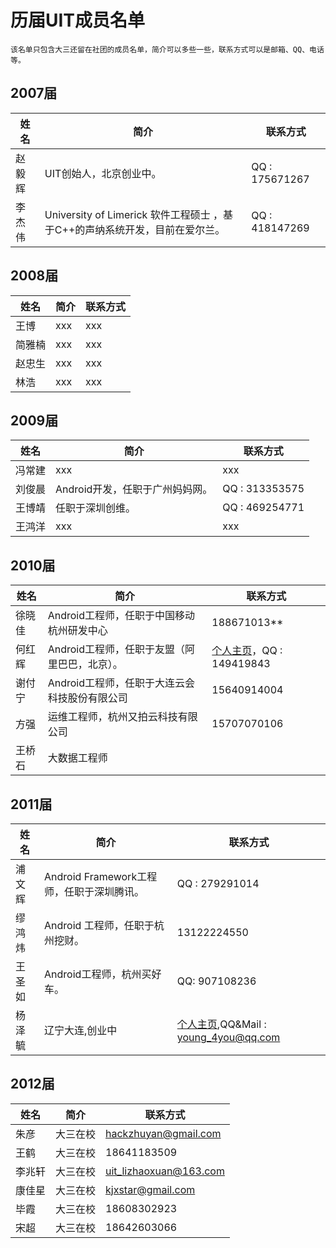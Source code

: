 # 历届UIT成员名单

`该名单只包含大三还留在社团的成员名单，简介可以多些一些，联系方式可以是邮箱、QQ、电话等。`

## 2007届

|   姓名   |   简介    |   联系方式   |
|----------|-----------|--------------|
|   赵毅辉   |  UIT创始人，北京创业中。   |   QQ : 175671267       |
|   李杰伟   | University of Limerick 软件工程硕士 ，基于C++的声纳系统开发，目前在爱尔兰。   |   QQ : 418147269        |


## 2008届

|   姓名   |   简介    |   联系方式   |
|----------|-----------|--------------|
|   王博   |   xxx   |    xxx       |
|   简雅楠   |   xxx   |    xxx       |
|   赵忠生   |   xxx   |    xxx       |
|   林浩   |   xxx   |    xxx       |


## 2009届

|   姓名   |   简介    |   联系方式   |
|----------|-----------|--------------|
|   冯常建   |   xxx   |    xxx       |
|   刘俊晨   |   Android开发，任职于广州妈妈网。   |    QQ : 313353575      |
|   王博靖   |   任职于深圳创维。   |    QQ : 469254771   |
|   王鸿洋   |   xxx   |    xxx       |


## 2010届

|   姓名   |   简介    |   联系方式   |
|----------|-----------|--------------|
|   徐晓佳   |   Android工程师，任职于中国移动杭州研发中心   |    188671013**       |
|   何红辉   |   Android工程师，任职于友盟（阿里巴巴，北京）。   |    [个人主页](https://github.com/bboyfeiyu)，QQ : 149419843      |
|   谢付宁   |   Android工程师，任职于大连云会科技股份有限公司   |    15640914004       |
|   方强   |   运维工程师，杭州又拍云科技有限公司   |    15707070106    |
|   王桥石   |   大数据工程师   |        |


## 2011届

|   姓名   |   简介    |   联系方式   |
|----------|-----------|--------------|
|   浦文辉   |   Android Framework工程师，任职于深圳腾讯。   |    QQ : 279291014       |
|   缪鸿炜   |   Android 工程师，任职于杭州挖财。   |    13122224550       |
|   王圣如   |    Android工程师，杭州买好车。     | QQ: 907108236   |
|   杨泽毓   |   辽宁大连,创业中	| [个人主页](https://myoungs.cn),QQ&Mail : young_4you@qq.com |



## 2012届

|   姓名   |   简介    |   联系方式   |
|----------|-----------|--------------|
|   朱彦   |   大三在校   |    hackzhuyan@gmail.com       |
|   王鹤   |   大三在校   |    18641183509       |
|   李兆轩   |   大三在校   |    uit_lizhaoxuan@163.com       |
|   康佳星   |   大三在校   |    kjxstar@gmail.com       |
|   毕霞   |   大三在校   |    18608302923       |
|   宋超   |   大三在校   |    18642603066       |

